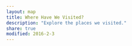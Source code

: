 ```yaml
---
layout: map
title: Where Have We Visited?
description: "Explore the places we visited."
share: true
modified: 2016-2-3
---
```


<div id="map"></div>

<script src="{{ site.url }}/travel_metadata.js" type="text/javascript"></script>
<script src="{{ site.url }}/assets/js/map.js" type="text/javascript"></script>